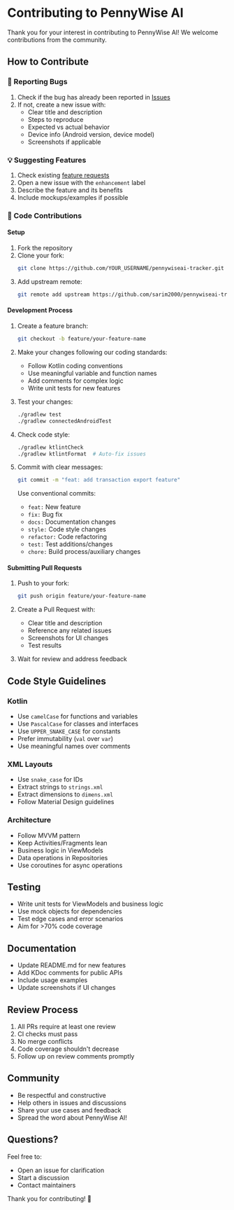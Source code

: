 # Contributing to PennyWise AI

Thank you for your interest in contributing to PennyWise AI! We welcome contributions from the community.

## How to Contribute

### 🐛 Reporting Bugs

1. Check if the bug has already been reported in [Issues](https://github.com/sarim2000/pennywiseai-tracker/issues)
2. If not, create a new issue with:
   - Clear title and description
   - Steps to reproduce
   - Expected vs actual behavior
   - Device info (Android version, device model)
   - Screenshots if applicable

### 💡 Suggesting Features

1. Check existing [feature requests](https://github.com/sarim2000/pennywiseai-tracker/issues?q=is%3Aissue+label%3Aenhancement)
2. Open a new issue with the `enhancement` label
3. Describe the feature and its benefits
4. Include mockups/examples if possible

### 🔧 Code Contributions

#### Setup

1. Fork the repository
2. Clone your fork:
   ```bash
   git clone https://github.com/YOUR_USERNAME/pennywiseai-tracker.git
   ```
3. Add upstream remote:
   ```bash
   git remote add upstream https://github.com/sarim2000/pennywiseai-tracker.git
   ```

#### Development Process

1. Create a feature branch:
   ```bash
   git checkout -b feature/your-feature-name
   ```

2. Make your changes following our coding standards:
   - Follow Kotlin coding conventions
   - Use meaningful variable and function names
   - Add comments for complex logic
   - Write unit tests for new features

3. Test your changes:
   ```bash
   ./gradlew test
   ./gradlew connectedAndroidTest
   ```

4. Check code style:
   ```bash
   ./gradlew ktlintCheck
   ./gradlew ktlintFormat  # Auto-fix issues
   ```

5. Commit with clear messages:
   ```bash
   git commit -m "feat: add transaction export feature"
   ```
   
   Use conventional commits:
   - `feat:` New feature
   - `fix:` Bug fix
   - `docs:` Documentation changes
   - `style:` Code style changes
   - `refactor:` Code refactoring
   - `test:` Test additions/changes
   - `chore:` Build process/auxiliary changes

#### Submitting Pull Requests

1. Push to your fork:
   ```bash
   git push origin feature/your-feature-name
   ```

2. Create a Pull Request with:
   - Clear title and description
   - Reference any related issues
   - Screenshots for UI changes
   - Test results

3. Wait for review and address feedback

## Code Style Guidelines

### Kotlin
- Use `camelCase` for functions and variables
- Use `PascalCase` for classes and interfaces
- Use `UPPER_SNAKE_CASE` for constants
- Prefer immutability (`val` over `var`)
- Use meaningful names over comments

### XML Layouts
- Use `snake_case` for IDs
- Extract strings to `strings.xml`
- Extract dimensions to `dimens.xml`
- Follow Material Design guidelines

### Architecture
- Follow MVVM pattern
- Keep Activities/Fragments lean
- Business logic in ViewModels
- Data operations in Repositories
- Use coroutines for async operations

## Testing

- Write unit tests for ViewModels and business logic
- Use mock objects for dependencies
- Test edge cases and error scenarios
- Aim for >70% code coverage

## Documentation

- Update README.md for new features
- Add KDoc comments for public APIs
- Include usage examples
- Update screenshots if UI changes

## Review Process

1. All PRs require at least one review
2. CI checks must pass
3. No merge conflicts
4. Code coverage shouldn't decrease
5. Follow up on review comments promptly

## Community

- Be respectful and constructive
- Help others in issues and discussions
- Share your use cases and feedback
- Spread the word about PennyWise AI!

## Questions?

Feel free to:
- Open an issue for clarification
- Start a discussion
- Contact maintainers

Thank you for contributing! 🙏